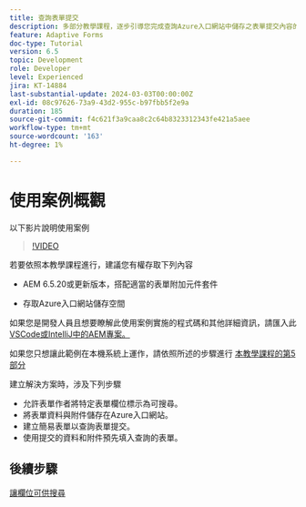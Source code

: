 ```yaml
---
title: 查詢表單提交
description: 多部分教學課程，逐步引導您完成查詢Azure入口網站中儲存之表單提交內容的步驟
feature: Adaptive Forms
doc-type: Tutorial
version: 6.5
topic: Development
role: Developer
level: Experienced
jira: KT-14884
last-substantial-update: 2024-03-03T00:00:00Z
exl-id: 08c97626-73a9-43d2-955c-b97fbb5f2e9a
duration: 185
source-git-commit: f4c621f3a9caa8c2c64b8323312343fe421a5aee
workflow-type: tm+mt
source-wordcount: '163'
ht-degree: 1%

---
```


# 使用案例概觀

以下影片說明使用案例

>[!VIDEO](https://video.tv.adobe.com/v/3427096?learn=on)


若要依照本教學課程進行，建議您有權存取下列內容

* AEM 6.5.20或更新版本，搭配適當的表單附加元件套件

* 存取Azure入口網站儲存空間



如果您是開發人員且想要瞭解此使用案例實施的程式碼和其他詳細資訊，請匯入此 [VSCode或IntelliJ中的AEM專案。](assets/azuredemoproject.zip)

如果您只想讓此範例在本機系統上運作，請依照所述的步驟進行 [本教學課程的第5部分](./part5.md)

建立解決方案時，涉及下列步驟

* 允許表單作者將特定表單欄位標示為可搜尋。
* 將表單資料與附件儲存在Azure入口網站。
* 建立簡易表單以查詢表單提交。
* 使用提交的資料和附件預先填入查詢的表單。

## 後續步驟

[讓欄位可供搜尋](./part1.md)
